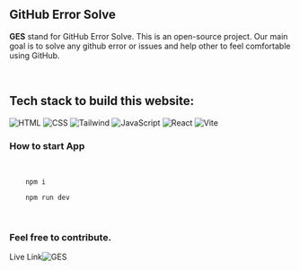 <div align='left'>
  
## GitHub Error Solve

**GES** stand for GitHub Error Solve. This is an open-source project.  Our main goal is to solve any github error or issues and help other to feel comfortable using GitHub. 

<br>

## Tech stack to build this website: <br>
![HTML](https://img.shields.io/badge/html-F16529?style=for-the-badge&logo=html5&logoColor=white)
![CSS](https://img.shields.io/badge/css-254BDD?style=for-the-badge&logo=css3&logoColor=white)
![Tailwind](https://img.shields.io/badge/tailwindcss-C66394?style=for-the-badge&logo=tailwindcss&logoColor=white)
![JavaScript](https://img.shields.io/badge/javascript-EFD81C?style=for-the-badge&logo=javascript&logoColor=white)
![React](https://img.shields.io/badge/react-blue?style=for-the-badge&logo=react&logoColor=navyblue)
![Vite](https://img.shields.io/badge/vite-5BB4FF?style=for-the-badge&logo=vite&logoColor=FFC018)


### How to start App

<br>

```console
    npm i
```

```console
    npm run dev
```

<br>

### Feel free to contribute. 
Live Link![GES](https://github-error-solve.vercel.app)
</div